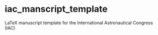 # iac_manscript_template
LaTeX manuscript template for the International Astronautical Congress (IAC)
